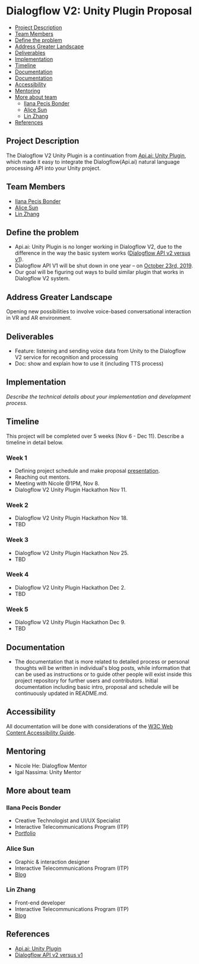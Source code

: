 # Dialogflow V2: Unity Plugin Proposal
- [Project Description](#project-description)
- [Team Members](#team-members)
- [Define the problem](#define-the-problem)
- [Address Greater Landscape](#address-greater-landscape)
- [Deliverables](#deliverables)
- [Implementation](#implementation)
- [Timeline](#timeline)
- [Documentation](#documentation)
- [Documentation](#documentation)
- [Accessibility](#accessibility)
- [Mentoring](#mentoring)
- [More about team](#more-about-team)
  - [Ilana Pecis Bonder](#ilana-pecis-bonder)
  - [Alice Sun](#alice-sun)
  - [Lin Zhang](#lin-zhang)
- [References](#references)

## Project Description
The Dialogflow V2 Unity Plugin is a continuation from [Api.ai: Unity Plugin](https://github.com/dialogflow/dialogflow-unity-client), which made it easy to integrate the Dialogflow(Api.ai) natural language processing API into your Unity project.

## Team Members
- [Ilana Pecis Bonder](https://github.com/ilanabonder)
- [Alice Sun](https://github.com/alicehgsun)
- [Lin Zhang](https://github.com/linzhangcs)

## Define the problem
- Api.ai: Unity Plugin is no longer working in Dialogflow V2, due to the difference in the way the basic system works ([Dialogflow API v2 versus v1](https://miningbusinessdata.com/dialogflow-api-v2-versus-v1/)).
- Dialogflow API V1 will be shut down in one year – on [October 23rd, 2019](https://plus.google.com/+dialogflow/posts/M6EUgZFhckL).
- Our goal will be figuring out ways to build similar plugin that works in Dialogflow V2 system.

## Address Greater Landscape
Opening new possibilities to involve voice-based conversational interaction in VR and AR environment.

## Deliverables
- Feature: listening and sending voice data from Unity to the Dialogflow V2 service for recognition and processing
- Doc: show and explain how to use it (including TTS process)

## Implementation
_Describe the technical details about your implementation and development process._

## Timeline
This project will be completed over 5 weeks (Nov 6 - Dec 11). Describe a timeline in detail below.

### Week 1
- Defining project schedule and make proposal [presentation](https://docs.google.com/presentation/d/1mL3yOky0exaPJceU6yWSf6stgKd8rLB1gd0UZUrA8hg/edit?usp=sharing).
- Reaching out mentors.
- Meeting with Nicole @1PM, Nov 8.
- Dialogflow V2 Unity Plugin Hackathon Nov 11.

### Week 2
- Dialogflow V2 Unity Plugin Hackathon Nov 18.
- TBD

### Week 3
- Dialogflow V2 Unity Plugin Hackathon Nov 25.
- TBD

### Week 4
- Dialogflow V2 Unity Plugin Hackathon Dec 2.
- TBD

### Week 5
- Dialogflow V2 Unity Plugin Hackathon Dec 9.
- TBD

## Documentation
- The documentation that is more related to detailed process or personal thoughts will be written in individual's blog posts, while information that can be used as instructions or to guide other people will exist inside this project repository for further users and contributors. Initial documentation including basic intro, proposal and schedule will be continuously updated in README.md.

## Accessibility
All documentation will be done with considerations of the [W3C Web Content Accessibility Guide](https://www.w3.org/WAI/standards-guidelines/wcag/).

## Mentoring
- Nicole He: Dialogflow Mentor
- Igal Nassima: Unity Mentor

## More about team

### Ilana Pecis Bonder
- Creative Technologist and UI/UX Specialist
- Interactive Telecommunications Program (ITP)
- [Portfolio](http://www.ilanabonder.com/)
### Alice Sun
- Graphic & interaction designer
- Interactive Telecommunications Program (ITP)
- [Blog](http://www.alicehgsun.com/blog)
### Lin Zhang
- Front-end developer
- Interactive Telecommunications Program (ITP)
- [Blog](https://linzhangcs.github.io/blog/)

## References
- [Api.ai: Unity Plugin](https://github.com/dialogflow/dialogflow-unity-client)
- [Dialogflow API v2 versus v1](https://miningbusinessdata.com/dialogflow-api-v2-versus-v1/)
